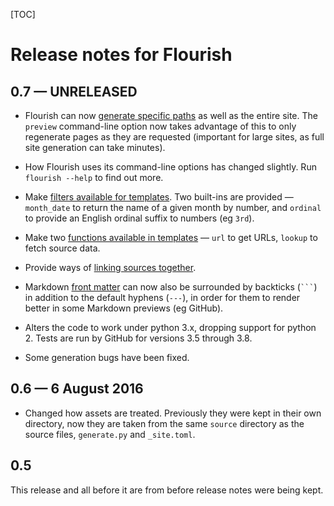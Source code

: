 [TOC]

# Release notes for Flourish

## 0.7 — UNRELEASED

  * Flourish can now [generate specific paths][gn] as well as the entire site.
    The `preview` command-line option now takes advantage of this to only
    regenerate pages as they are requested (important for large sites, as full
    site generation can take minutes).
  * How Flourish uses its command-line options has changed slightly. Run
    `flourish --help` to find out more.
  * Make [filters available for templates][ft]. Two built-ins are provided —
    `month_date` to return the name of a given month by number, and `ordinal`
    to provide an English ordinal suffix to numbers (eg `3rd`).
  * Make two [functions available in templates][fn] — `url` to get URLs,
    `lookup` to fetch source data.
  * Provide ways of [linking sources together][ln].
  * Markdown [front matter][as] can now also be surrounded by backticks
    (`` ``` ``) in addition to the default hyphens (`---`), in order for them
    to render better in some Markdown previews (eg GitHub).
  * Alters the code to work under python 3.x, dropping support for python 2.
    Tests are run by GitHub for versions 3.5 through 3.8.

  * Some generation bugs have been fixed.

[gn]: http://flourish.readthedocs.io/en/latest/generating-the-site/
[ft]: http://flourish.readthedocs.io/en/latest/template-filters/
[fn]: http://flourish.readthedocs.io/en/latest/template-functions/
[ln]: http://flourish.readthedocs.io/en/latest/linking-sources/
[as]: http://flourish.readthedocs.io/en/latest/adding-sources/


## 0.6 — 6 August 2016

  * Changed how assets are treated. Previously they were kept in their own
    directory, now they are taken from the same `source` directory as the
    source files, `generate.py` and `_site.toml`.


## 0.5

This release and all before it are from before release notes were being kept.
